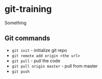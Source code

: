 # git-training
Something


## Git commands 

- `git init` - initialize git repo 
- `git remote add origin <the url>` 
- `git pull` - pull the code 
- `git pull origin master` - pull from master 
- `git push`